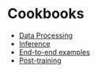 # Cookbooks

- [Data Processing](data_processing/)
- [Inference](inference/)
- [End-to-end examples](end_to_end_examples/)
- [Post-training](post_training_links.md)
